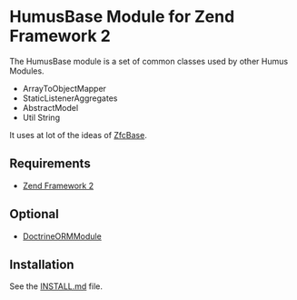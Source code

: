 # HumusBase Module for Zend Framework 2
The HumusBase module is a set of common classes used by other Humus Modules.

  - ArrayToObjectMapper
  - StaticListenerAggregates
  - AbstractModel
  - Util String

  It uses at lot of the ideas of [ZfcBase](https://github.com/ZF-Commons/ZfcBase).

## Requirements
  - [Zend Framework 2](http://www.github.com/zendframework/zf2)

## Optional
  - [DoctrineORMModule](https://github.com/doctrine/DoctrineORMModule)

## Installation
See the [INSTALL.md](http://www.github.com/prolic/HumusBase/tree/master/docs/INSTALL.md) file.